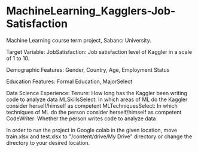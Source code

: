 # MachineLearning_Kagglers-Job-Satisfaction

Machine Learning course term project, Sabancı University.

Target Variable: JobSatisfaction: Job satisfaction level of Kaggler in a scale of 1 to 10. 

Demographic Features: Gender, Country, Age, Employment Status

Education Features: Formal Education, MajorSelect

Data Science Experience:
Tenure: How long has the Kaggler been writing code to analyze data
MLSkillsSelect: In which areas of ML do the Kaggler consider herself/himself as competent
MLTechniquesSelect: In which techniques of ML do the person consider herself/himself as competent
CodeWriter: Whether the person writes code to analyze data


In order to run the project in Google colab in the given location, move train.xlsx and test.xlsx to "/content/drive/My Drive" directory or change the directory to your desired location.
